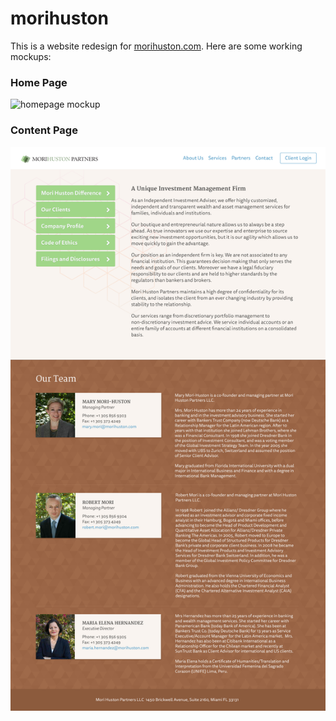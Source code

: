 morihuston
==========

This is a website redesign for <a href="morihuston.com">morihuston.com</a>. Here are some working mockups:

<h3>Home Page</h3>

<img src="design_resources/Mori-Huston_v2.jpg" alt="homepage mockup" width="650px" /> 

<h3>Content Page</h3>

<img src="design_resources/Mori-Huston_sub_v2.jpg" alt="content page mockup" width="650px" /> 